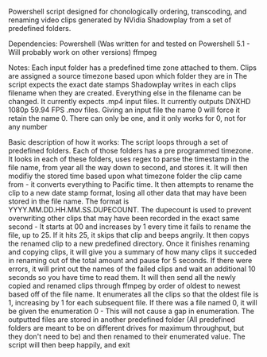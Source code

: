 Powershell script designed for chonologically ordering, transcoding, and renaming video clips generated by NVidia Shadowplay from a set of predefined folders.

Dependencies:
	Powershell (Was written for and tested on Powershell 5.1 - Will probably work on other versions)
	ffmpeg

Notes:
	Each input folder has a predefined time zone attached to them. Clips are assigned a source timezone based upon which folder they are in
	The script expects the exact date stamps Shadowplay writes in each clips filename when they are created. Everything else in the filename can be changed.
	It currently expects .mp4 input files. It currently outputs DNXHD 1080p 59.94 FPS .mov files.
	Giving an input file the name 0 will force it retain the name 0. There can only be one, and it only works for 0, not for any number
	
Basic description of how it works:
	The script loops through a set of predefined folders. Each of those folders has a pre programmed timezone. It looks in each of these folders, uses regex
	to parse the timestamp in the file name, from year all the way down to second, and stores it. It will then modifiy the stored time based upon what
	timezone folder the clip came from - it converts everything to Pacific time. It then attempts to rename the clip to a new date stamp format, losing all
	other data that may have been stored in the file name. The format is YYYY.MM.DD.HH.MM.SS.DUPECOUNT. The dupecount is used to prevent overwriting other
	clips that may have been recorded in the exact same second - It starts at 00 and increases by 1 every time it fails to rename the file, up to 25. If
	it hits 25, it skips that clip and beeps angrily. It then copys the renamed clip to a new predefined directory. Once it finishes renaming and copying
	clips, it will give you a summary of how many clips it succeded in renaming out of the total amount and pause for 5 seconds. If there were errors, it
	will print out the names of the failed clips and wait an additional 10 seconds so you have time to read them. It will then send all the newly copied
	and renamed clips through ffmpeg by order of oldest to newest based off of the file name. It enumerates all the clips so that the oldest file is 1,
	increasing by 1 for each subsequent file. If there was a file named 0, it will be given the enumeration 0 - This will not cause a gap in enumeration.
	The outputted files are stored in another predefined folder (All predefined folders are meant to be on different drives for maximum throughput, but they
	don't need to be) and then renamed to their enumerated value. The script will then beep happily, and exit